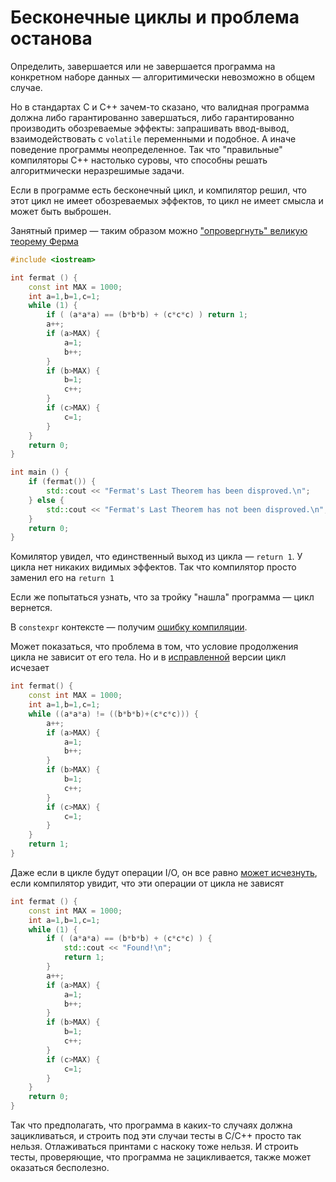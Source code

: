 # Бесконечные циклы и проблема останова

Определить, завершается или не завершается программа на конкретном наборе данных — алгоритимически невозможно в общем случае.

Но в стандартах C и C++ зачем-то сказано, что валидная программа должна либо гарантированно завершаться, либо гарантированно производить обозреваемые эффекты: запрашивать ввод-вывод, взаимодействовать с `volatile` переменными и подобное. А иначе поведение программы неопределенное. Так что "правильные" компиляторы C++ настолько суровы, что способны решать алгоритмически неразрешимые задачи.

Если в программе есть бесконечный цикл, и компилятор решил, что этот цикл не имеет обозреваемых эффектов, то цикл не имеет смысла и может быть выброшен.

Занятный пример — таким образом можно ["опровергнуть" великую теорему Ферма](https://godbolt.org/z/nE7oWf)
```C++
#include <iostream>

int fermat () {
    const int MAX = 1000;
    int a=1,b=1,c=1;
    while (1) {
        if ( (a*a*a) == (b*b*b) + (c*c*c) ) return 1;
        a++;
        if (a>MAX) {
            a=1;
            b++;
        }
        if (b>MAX) {
            b=1;
            c++;
        }
        if (c>MAX) {
            c=1;
        }
    }
    return 0;
}

int main () {
    if (fermat()) {
        std::cout << "Fermat's Last Theorem has been disproved.\n";
    } else {
        std::cout << "Fermat's Last Theorem has not been disproved.\n";
    }
    return 0;
}
```
Комилятор увидел, что единственный выход из цикла — `return 1`. У цикла нет никаких видимых эффектов. Так что компилятор просто заменил его на `return 1`

Если же попытаться узнать, что за тройку "нашла" программа — цикл вернется.

В `constexpr` контексте — получим [ошибку компиляции](https://godbolt.org/z/98MYzd).

Может показаться, что проблема в том, что условие продолжения цикла не зависит от его тела.
Но и в [исправленной](https://godbolt.org/z/o1Gcqc) версии цикл исчезает
```C++
int fermat() {
    const int MAX = 1000;
    int a=1,b=1,c=1;
    while ((a*a*a) != ((b*b*b)+(c*c*c))) {
        a++;
        if (a>MAX) {
            a=1;
            b++;
        }
        if (b>MAX) {
            b=1;
            c++;
        }
        if (c>MAX) {
            c=1;
        }
    }
    return 1;
}
```

Даже если в цикле будут операции I/O, он все равно [может исчезнуть](https://godbolt.org/z/P8YxeT),
если компилятор увидит, что эти операции от цикла не зависят
```C++
int fermat () {
    const int MAX = 1000;
    int a=1,b=1,c=1;
    while (1) {
        if ( (a*a*a) == (b*b*b) + (c*c*c) ) {
            std::cout << "Found!\n";
            return 1;
        }
        a++;
        if (a>MAX) {
            a=1;
            b++;
        }
        if (b>MAX) {
            b=1;
            c++;
        }
        if (c>MAX) {
            c=1;
        }
    }
    return 0;
}
```

Так что предполагать, что программа в каких-то случаях должна зацикливаться, и строить под эти случаи тесты в C/C++ просто так нельзя. Отлаживаться принтами с наскоку тоже нельзя.
И строить тесты, проверяющие, что программа не зацикливается, также может оказаться бесполезно.